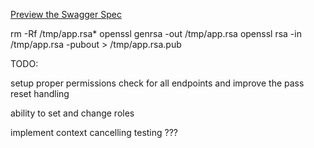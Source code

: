 [Preview the Swagger Spec](http://petstore.swagger.io/?url=https://raw.githubusercontent.com/choicehealth/user-service/master/swagger.yaml)

rm -Rf /tmp/app.rsa*
openssl genrsa -out /tmp/app.rsa
openssl rsa -in /tmp/app.rsa -pubout > /tmp/app.rsa.pub


TODO:

setup proper permissions check for all endpoints and improve the pass reset handling

ability to set and change roles


implement context cancelling
testing ???
